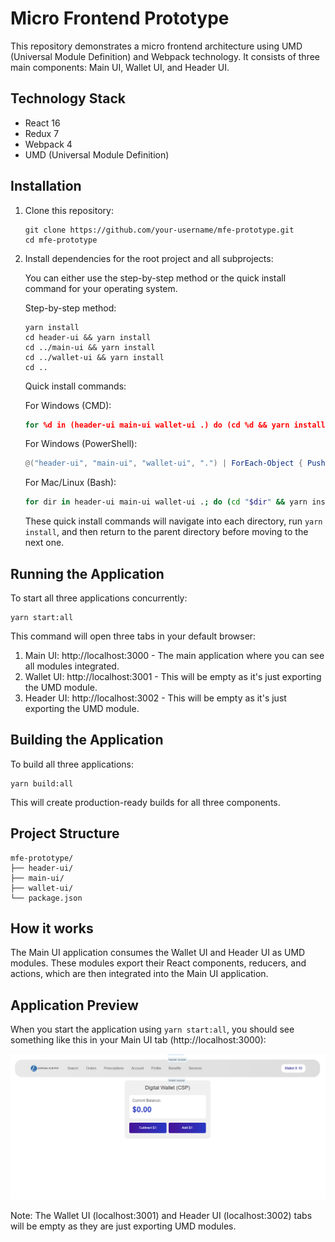 # Micro Frontend Prototype

This repository demonstrates a micro frontend architecture using UMD (Universal Module Definition) and Webpack technology. It consists of three main components: Main UI, Wallet UI, and Header UI.

## Technology Stack

- React 16
- Redux 7
- Webpack 4
- UMD (Universal Module Definition)

## Installation

1. Clone this repository:

   ```
   git clone https://github.com/your-username/mfe-prototype.git
   cd mfe-prototype
   ```

2. Install dependencies for the root project and all subprojects:

   You can either use the step-by-step method or the quick install command for your operating system.

   Step-by-step method:

   ```
   yarn install
   cd header-ui && yarn install
   cd ../main-ui && yarn install
   cd ../wallet-ui && yarn install
   cd ..
   ```

   Quick install commands:

   For Windows (CMD):

   ```cmd
   for %d in (header-ui main-ui wallet-ui .) do (cd %d && yarn install && cd ..)
   ```

   For Windows (PowerShell):

   ```powershell
   @("header-ui", "main-ui", "wallet-ui", ".") | ForEach-Object { Push-Location $_; yarn install; Pop-Location }
   ```

   For Mac/Linux (Bash):

   ```bash
   for dir in header-ui main-ui wallet-ui .; do (cd "$dir" && yarn install); done
   ```

   These quick install commands will navigate into each directory, run `yarn install`, and then return to the parent directory before moving to the next one.

## Running the Application

To start all three applications concurrently:

```
yarn start:all
```

This command will open three tabs in your default browser:

1. Main UI: http://localhost:3000 - The main application where you can see all modules integrated.
2. Wallet UI: http://localhost:3001 - This will be empty as it's just exporting the UMD module.
3. Header UI: http://localhost:3002 - This will be empty as it's just exporting the UMD module.

## Building the Application

To build all three applications:

```
yarn build:all
```

This will create production-ready builds for all three components.

## Project Structure

```
mfe-prototype/
├── header-ui/
├── main-ui/
├── wallet-ui/
└── package.json
```

## How it works

The Main UI application consumes the Wallet UI and Header UI as UMD modules. These modules export their React components, reducers, and actions, which are then integrated into the Main UI application.

## Application Preview

When you start the application using `yarn start:all`, you should see something like this in your Main UI tab (http://localhost:3000):

![Application Preview](./app-preview.png)

Note: The Wallet UI (localhost:3001) and Header UI (localhost:3002) tabs will be empty as they are just exporting UMD modules.
